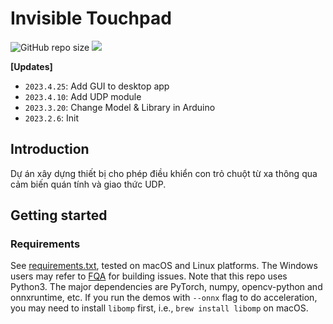 # Invisible Touchpad

![GitHub repo size](https://img.shields.io/github/repo-size/cleardusk/3DDFA_V2.svg)
[![](https://colab.research.google.com/assets/colab-badge.svg)](https://colab.research.google.com/drive/1OKciI0ETCpWdRjP-VOGpBulDJojYfgWv)


**\[Updates\]**
 - `2023.4.25`: Add GUI to desktop app
 - `2023.4.10`: Add UDP module
 - `2023.3.20`: Change Model & Library in Arduino
 - `2023.2.6`: Init 


## Introduction

Dự án xây dựng thiết bị cho phép điều khiển con trỏ chuột từ xa thông qua cảm biến quán tính và giao thức UDP.

<!-- Currently, the pre-trained model, inference code and some utilities are released.  -->

## Getting started

### Requirements
See [requirements.txt](./requirements.txt), tested on macOS and Linux platforms. The Windows users may refer to [FQA](#FQA) for building issues. Note that this repo uses Python3. The major dependencies are PyTorch, numpy, opencv-python and onnxruntime, etc. If you run the demos with `--onnx` flag to do acceleration, you may need to install `libomp` first, i.e., `brew install libomp` on macOS.
